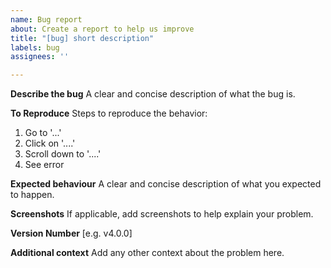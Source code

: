 ```yaml
---
name: Bug report
about: Create a report to help us improve
title: "[bug] short description"
labels: bug
assignees: ''

---
```


**Describe the bug**
A clear and concise description of what the bug is.

**To Reproduce**
Steps to reproduce the behavior:
1. Go to '...'
2. Click on '....'
3. Scroll down to '....'
4. See error

**Expected behaviour**
A clear and concise description of what you expected to happen.

**Screenshots**
If applicable, add screenshots to help explain your problem.

**Version Number**
[e.g. v4.0.0]

**Additional context**
Add any other context about the problem here.
